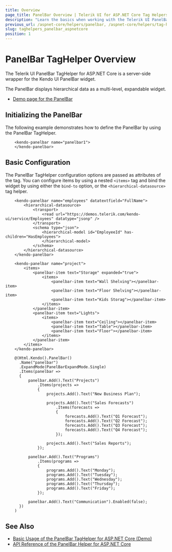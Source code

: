 ```yaml
---
title: Overview
page_title: PanelBar Overview | Telerik UI for ASP.NET Core Tag Helpers
description: "Learn the basics when working with the Telerik UI PanelBar TagHelper for ASP.NET Core (MVC 6 or ASP.NET Core MVC)."
previous_url: /aspnet-core/helpers/panelbar, /aspnet-core/helpers/tag-helpers/panelbar
slug: taghelpers_panelbar_aspnetcore
position: 1
---
```


# PanelBar TagHelper Overview

The Telerik UI PanelBar TagHelper for ASP.NET Core is a server-side wrapper for the Kendo UI PanelBar widget.

The PanelBar displays hierarchical data as a multi-level, expandable widget.

* [Demo page for the PanelBar](https://demos.telerik.com/aspnet-core/panelbar/tag-helper)

## Initializing the PanelBar

The following example demonstrates how to define the PanelBar by using the PanelBar TagHelper.

        <kendo-panelbar name="panelbar1">
        </kendo-panelbar>

## Basic Configuration

The PanelBar TagHelper configuration options are passed as attributes of the tag. You can configure items by using a nested `<items>` tag and bind the widget by using either the `bind-to` option, or the `<hierarchical-datasource>` tag helper.

```tagHelper
    <kendo-panelbar name="employees" datatextfield="FullName">
        <hierarchical-datasource>
            <transport>
                <read url="https://demos.telerik.com/kendo-ui/service/Employees" datatype="jsonp" />
            </transport>
            <schema type="json">
                <hierarchical-model id="EmployeeId" has-children="HasEmployees">
                </hierarchical-model>
            </schema>
        </hierarchical-datasource>
    </kendo-panelbar>
```
```tagHelper-items
    <kendo-panelbar name="project">
        <items>
            <panelbar-item text="Storage" expanded="true">
                <items>
                    <panelbar-item text="Wall Shelving"></panelbar-item>
                    <panelbar-item text="Floor Shelving"></panelbar-item>
                    <panelbar-item text="Kids Storag"></panelbar-item>
                </items>
            </panelbar-item>
            <panelbar-item text="Lights">
                <items>
                    <panelbar-item text="Ceiling"></panelbar-item>
                    <panelbar-item text="Table"></panelbar-item>
                    <panelbar-item text="Floor"></panelbar-item>
                </items>
            </panelbar-item>
        </items>
    </kendo-panelbar>
```
```cshtml
    @(Html.Kendo().PanelBar()
      .Name("panelbar")
      .ExpandMode(PanelBarExpandMode.Single)
      .Items(panelbar =>
      {
          panelbar.Add().Text("Projects")
              .Items(projects =>
              {
                  projects.Add().Text("New Business Plan");

                  projects.Add().Text("Sales Forecasts")
                      .Items(forecasts =>
                      {
                          forecasts.Add().Text("Q1 Forecast");
                          forecasts.Add().Text("Q2 Forecast");
                          forecasts.Add().Text("Q3 Forecast");
                          forecasts.Add().Text("Q4 Forecast");
                      });

                  projects.Add().Text("Sales Reports");
              });

          panelbar.Add().Text("Programs")
              .Items(programs =>
              {
                  programs.Add().Text("Monday");
                  programs.Add().Text("Tuesday");
                  programs.Add().Text("Wednesday");
                  programs.Add().Text("Thursday");
                  programs.Add().Text("Friday");
              });

          panelbar.Add().Text("Communication").Enabled(false);
      })
    )
```

## See Also

* [Basic Usage of the PanelBar TagHelper for ASP.NET Core (Demo)](https://demos.telerik.com/aspnet-core/panelbar/tag-helper)
* [API Reference of the PanelBar Helper for ASP.NET Core](/api/panelbar)
